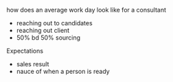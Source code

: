 how does an average work day look like for a consultant
- reaching out to candidates
- reaching out client
- 50% bd 50% sourcing

Expectations
- sales result
- nauce of when a person is ready
